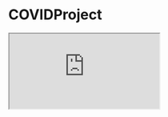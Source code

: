 # COVIDProject

<iframe src="https://public.tableau.com/app/profile/anh.nguyen3125/viz/COVIDProject_16577493073670/COVID-19CasesDeathsandVaccinations">
